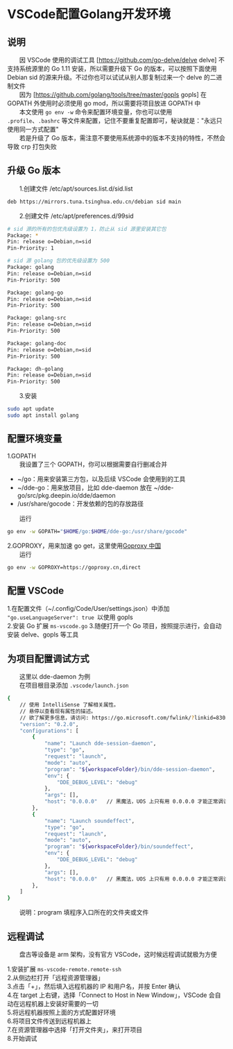 # VSCode配置Golang开发环境

## 说明
&emsp;&emsp;因 VSCode 使用的调试工具 [https://github.com/go-delve/delve delve] 不支持系统源里的 Go 1.11 安装，所以需要升级下 Go 的版本，可以按照下面使用 Debian sid 的源来升级。不过你也可以试试从别人那复制过来一个 delve 的二进制文件  
&emsp;&emsp;因为 [https://github.com/golang/tools/tree/master/gopls gopls] 在 GOPATH 外使用时必须使用 go mod，所以需要将项目放进 GOPATH 中  
&emsp;&emsp;本文使用 <code>go env -w</code> 命令来配置环境变量，你也可以使用 <code>.profile</code>、<code>.bashrc</code> 等文件来配置，记住不要重复配置即可，秘诀就是："永远只使用同一方式配置"  
&emsp;&emsp;若是升级了 Go 版本，需注意不要使用系统源中的版本不支持的特性，不然会导致 crp 打包失败

## 升级 Go 版本

&emsp;&emsp;1.创建文件 /etc/apt/sources.list.d/sid.list
```sh
deb https://mirrors.tuna.tsinghua.edu.cn/debian sid main
```

&emsp;&emsp;2.创建文件 /etc/apt/preferences.d/99sid
```sh
# sid 源的所有的包优先级设置为 1，防止从 sid 源里安装其它包
Package: *
Pin: release o=Debian,n=sid
Pin-Priority: 1

# sid 源 golang 包的优先级设置为 500
Package: golang
Pin: release o=Debian,n=sid
Pin-Priority: 500

Package: golang-go
Pin: release o=Debian,n=sid
Pin-Priority: 500

Package: golang-src
Pin: release o=Debian,n=sid
Pin-Priority: 500

Package: golang-doc
Pin: release o=Debian,n=sid
Pin-Priority: 500

Package: dh-golang
Pin: release o=Debian,n=sid
Pin-Priority: 500
```
&emsp;&emsp;3.安装
```sh
sudo apt update
sudo apt install golang
```

## 配置环境变量
1.GOPATH  
&emsp;&emsp;我设置了三个 GOPATH，你可以根据需要自行删减合并
- ~/go：用来安装第三方包，以及后续 VSCode 会使用到的工具
- ~/dde-go：用来放项目，比如 dde-daemon 放在 ~/dde-go/src/pkg.deepin.io/dde/daemon
- /usr/share/gocode：开发依赖的包的存放路径

&emsp;&emsp;运行
```sh
go env -w GOPATH="$HOME/go:$HOME/dde-go:/usr/share/gocode"
```

2.GOPROXY，用来加速 go get，这里使用[Goproxy 中国](https://goproxy.cn)  
&emsp;&emsp;运行
```sh
go env -w GOPROXY=https://goproxy.cn,direct
```

## 配置 VSCode
1.在配置文件（~/.config/Code/User/settings.json）中添加 <code>"go.useLanguageServer": true </code>以使用 gopls  
2.安装 Go 扩展 <code>ms-vscode.go</code>
3.随便打开一个 Go 项目，按照提示进行，会自动安装 delve、gopls 等工具

## 为项目配置调试方式
&emsp;&emsp;这里以 dde-daemon 为例  
&emsp;&emsp;在项目根目录添加 <code>.vscode/launch.json</code>
```sh
{
    // 使用 IntelliSense 了解相关属性。 
    // 悬停以查看现有属性的描述。
    // 欲了解更多信息，请访问: https://go.microsoft.com/fwlink/?linkid=830387
    "version": "0.2.0",
    "configurations": [
        {
            "name": "Launch dde-session-daemon",
            "type": "go",
            "request": "launch",
            "mode": "auto",
            "program": "${workspaceFolder}/bin/dde-session-daemon",
            "env": {
                "DDE_DEBUG_LEVEL": "debug"
            },
            "args": [],
            "host": "0.0.0.0"   // 黑魔法，UOS 上只有用 0.0.0.0 才能正常调试，127.0.0.1 经常报监听失败
        },
        {
            "name": "Launch soundeffect",
            "type": "go",
            "request": "launch",
            "mode": "auto",
            "program": "${workspaceFolder}/bin/soundeffect",
            "env": {
                "DDE_DEBUG_LEVEL": "debug"
            },
            "args": [],
            "host": "0.0.0.0"   // 黑魔法，UOS 上只有用 0.0.0.0 才能正常调试，127.0.0.1 经常报监听失败
        },
    ]
}
```
&emsp;&emsp;说明：program 填程序入口所在的文件夹或文件

## 远程调试
&emsp;&emsp;盘古等设备是 arm 架构，没有官方 VSCode，这时候远程调试就极为方便

1.安装扩展 <code>ms-vscode-remote.remote-ssh</code>  
2.从侧边栏打开「远程资源管理器」  
3.点击「+」，然后填入远程机器的 IP 和用户名，并按 Enter 确认  
4.在 target 上右键，选择「Connect to Host in New Window」，VSCode 会自动在远程机器上安装好需要的一切  
5.将远程机器按照上面的方式配置好环境  
6.将项目文件传送到远程机器上  
7.在资源管理器中选择「打开文件夹」，来打开项目  
8.开始调试  

